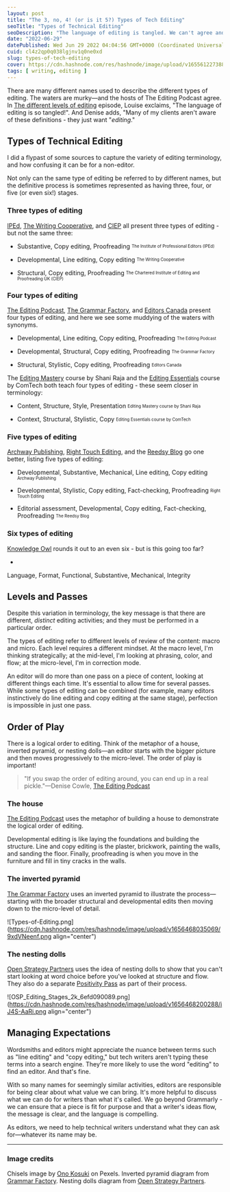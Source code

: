 ```yaml
---
layout: post 
title: "The 3, no, 4! (or is it 5?) Types of Tech Editing"
seoTitle: "Types of Technical Editing"
seoDescription: "The language of editing is tangled. We can't agree and it doesn't matter. Most folks just want "editing"."
date: "2022-06-29"
datePublished: Wed Jun 29 2022 04:04:56 GMT+0000 (Coordinated Universal Time)
cuid: cl4z2qp0q038lgjnv1q0ne0xd
slug: types-of-tech-editing
cover: https://cdn.hashnode.com/res/hashnode/image/upload/v1655612273880/jh4NaPiwK.jpg
tags: [ writing, editing ]
---
```


There are many different names used to describe the different types of editing. The waters are murky—and the hosts of The Editing Podcast agree. In [The different levels of editing](https://theeditingpodcast.captivate.fm/episode/levels-of-editing) episode, Louise exclaims, "The language of editing is so tangled!". And Denise adds, "Many of my clients aren't aware of these definitions - they just want "*editing*."


## Types of Technical Editing

I did a flypast of some sources to capture the variety of editing terminology, and how confusing it can be for a non-editor. 

Not only can the same type of editing be referred to by different names, but the definitive process is sometimes represented as having three, four, or five (or even six!) stages.  

###  Three types of editing

[IPEd](https://www.iped-editors.org/about-editing/types-of-editing/), [The Writing Cooperative](https://writingcooperative.com/3-types-of-editing-and-the-differences-between-them-d6de60bcb66f), and [CIEP](https://www.ciep.uk/about/faqs/about-proofreading-and-editing) all present three types of editing - but not the same three:

- Substantive, Copy editing, Proofreading <sub><sup>The Institute of Professional Editors (IPEd)</sup></sub>

- Developmental, Line editing, Copy editing <sub><sup>The Writing Cooperative
</sup></sub>

- Structural, Copy editing, Proofreading <sub><sup>The Chartered Institute of Editing and Proofreading UK (CIEP)</sup></sub>

### Four types of editing

[The Editing Podcast](https://theeditingpodcast.captivate.fm/episode/levels-of-editing), [The Grammar Factory](https://grammarfactory.com/editing/types-of-editing/), and [Editors Canada](https://www.editors.ca/hire/what-can-professional-editor-do-you) present four types of editing, and here we see some muddying of the waters with synonyms.

- Developmental, Line editing, Copy editing, Proofreading <sub><sup>The Editing Podcast</sup></sub>

- Developmental, Structural, Copy editing, Proofreading <sub><sup>The Grammar Factory</sup></sub>

- Structural, Stylistic, Copy editing, Proofreading <sub><sup>Editors Canada</sup></sub>

The [Editing Mastery](https://www.udemy.com/course/editing-mastery/) course by Shani Raja and the [Editing Essentials](https://comtech-serv.com/training/editing/) course by ComTech both teach four types of editing - these seem closer in terminology: 

- Content, Structure, Style, Presentation <sub><sup>Editing Mastery course by Shani Raja</sup></sub>

- Context, Structural, Stylistic, Copy <sub><sup>Editing Essentials course by ComTech</sup></sub>

### Five types of editing

[Archway Publishing](https://www.archwaypublishing.com/en/resources/the-different-types-of-editing), [Right Touch Editing](https://www.righttouchediting.com/copyediting/), and the [Reedsy Blog](https://blog.reedsy.com/guide/editing/ ) go one better, listing five types of editing:

- Developmental, Substantive, Mechanical, Line editing, Copy editing <sub><sup>Archway Publishing</sup></sub>

- Developmental, Stylistic, Copy editing, Fact-checking, Proofreading <sub><sup>Right Touch Editing</sup></sub>

- Editorial assessment, Developmental, Copy editing, Fact-checking, Proofreading <sub><sup>The Reedsy Blog</sup></sub>


### Six types of editing

[Knowledge Owl](https://www.knowledgeowl.com/home/technical-editing) rounds it out to an even six - but is this going too far?

- 
Language, Format, Functional, Substantive, Mechanical, Integrity


## Levels and Passes

Despite this variation in terminology, the key message is that there are different, *distinct* editing activities; and they must be performed in a particular order.

The types of editing refer to different levels of review of the content: macro and micro. Each level requires a different mindset. At the macro level, I'm thinking strategically; at the mid-level, I'm looking at phrasing, color, and flow; at the micro-level, I'm in correction mode. 

An editor will do more than one pass on a piece of content, looking at different things each time. It's essential to allow time for several passes. While some types of editing can be combined (for example, many editors instinctively do line editing and copy editing at the same stage), perfection is impossible in just one pass.


## Order of Play

There is a logical order to editing. Think of the metaphor of a house, inverted pyramid, or nesting dolls—an editor starts with the bigger picture and then moves progressively to the micro-level. The order of play is important!

> "If you swap the order of editing around, you can end up in a real pickle."—Denise Cowle, [The Editing Podcast](https://theeditingpodcast.captivate.fm/episode/levels-of-editing)


### The house

[The Editing Podcast](https://theeditingpodcast.captivate.fm/episode/levels-of-editing) uses the metaphor of building a house to demonstrate the logical order of editing.

Developmental editing is like laying the foundations and building the structure. Line and copy editing is the plaster, brickwork, painting the walls, and sanding the floor. Finally, proofreading is when you move in the furniture and fill in tiny cracks in the walls.


### **The inverted pyramid**

[The Grammar Factory](https://grammarfactory.com/editing/types-of-editing/) uses an inverted pyramid to illustrate the process—starting with the broader structural and developmental edits then moving down to the micro-level of detail.

![Types-of-Editing.png](https://cdn.hashnode.com/res/hashnode/image/upload/v1656468035069/9xdVNeenf.png align="center") 


### **The nesting dolls**

[Open Strategy Partners](https://openstrategypartners.com/blog/osp-editing-codes-quick-start-guide/) uses the idea of nesting dolls to show that you can't start looking at word choice before you've looked at structure and flow. They also do a separate [Positivity Pass](https://openstrategypartners.com/blog/the-positivity-pass-and-why-we-do-it/) as part of their process.

![OSP_Editing_Stages_2k_6efd090089.png](https://cdn.hashnode.com/res/hashnode/image/upload/v1656468200288/iJ4S-AaRi.png align="center")



## Managing Expectations

Wordsmiths and editors might appreciate the nuance between terms such as "line editing" and "copy editing," but tech writers aren't typing these terms into a search engine. They're more likely to use the word "editing" to find an editor. And that's fine.

With so many names for seemingly similar activities, editors are responsible for being clear about what value we can bring. It's more helpful to discuss what we can do for writers than what it's called. We go beyond Grammarly - we can ensure that a piece is fit for purpose and that a writer's ideas flow, the message is clear, and the language is compelling.

As editors, we need to help technical writers understand what they can ask for—whatever its name may be.

---

### Image credits

Chisels image by [Ono Kosuki](https://www.pexels.com/photo/collection-of-various-chisels-on-wall-5973896/) on Pexels. Inverted pyramid diagram from [Grammar Factory](https://grammarfactory.com/editing/types-of-editing/). Nesting dolls diagram from [Open Strategy Partners](https://openstrategypartners.com). 
